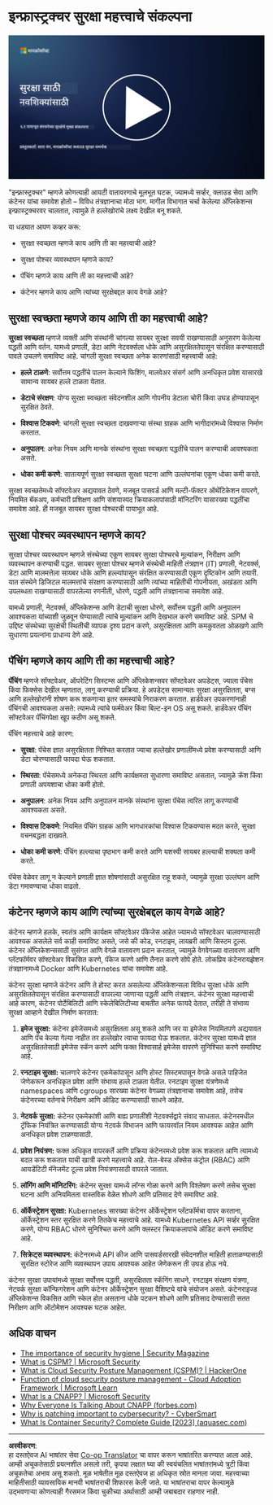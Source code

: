 <!--
CO_OP_TRANSLATOR_METADATA:
{
  "original_hash": "882ebf66a648f419bcbf680ed6aefa00",
  "translation_date": "2025-09-03T23:11:30+00:00",
  "source_file": "6.1 Infrastructure security key concepts.md",
  "language_code": "mr"
}
-->
# इन्फ्रास्ट्रक्चर सुरक्षा महत्त्वाचे संकल्पना

[![व्हिडिओ पहा](../../translated_images/6-1_placeholder.773c176b8b7e3560d49a8ab481a9457006c04ad3c7b3acd4a4291af6da21df7f.mr.png)](https://learn-video.azurefd.net/vod/player?id=729d969e-c8ce-4889-aaa0-e5d92658ed62)

"इन्फ्रास्ट्रक्चर" म्हणजे कोणत्याही आयटी वातावरणाचे मूलभूत घटक, ज्यामध्ये सर्व्हर, क्लाउड सेवा आणि कंटेनर यांचा समावेश होतो – विविध तंत्रज्ञानाचा मोठा भाग. मागील विभागात चर्चा केलेल्या अ‍ॅप्लिकेशन्स इन्फ्रास्ट्रक्चरवर चालतात, त्यामुळे ते हल्लेखोरांचे लक्ष्य देखील बनू शकते.

या धड्यात आपण कव्हर करू:

- सुरक्षा स्वच्छता म्हणजे काय आणि ती का महत्त्वाची आहे?

- सुरक्षा पोश्चर व्यवस्थापन म्हणजे काय?

- पॅचिंग म्हणजे काय आणि ती का महत्त्वाची आहे?

- कंटेनर म्हणजे काय आणि त्यांच्या सुरक्षेबद्दल काय वेगळे आहे?

## सुरक्षा स्वच्छता म्हणजे काय आणि ती का महत्त्वाची आहे?

**सुरक्षा स्वच्छता** म्हणजे व्यक्ती आणि संस्थांनी चांगल्या सायबर सुरक्षा सवयी राखण्यासाठी अनुसरण केलेल्या पद्धती आणि वर्तन. यामध्ये प्रणाली, डेटा आणि नेटवर्क्सला धोके आणि असुरक्षिततेपासून संरक्षित करण्यासाठी पावले उचलणे समाविष्ट आहे. चांगली सुरक्षा स्वच्छता अनेक कारणांसाठी महत्त्वाची आहे:

- **हल्ले टाळणे**: सर्वोत्तम पद्धतींचे पालन केल्याने फिशिंग, मालवेअर संसर्ग आणि अनधिकृत प्रवेश यासारखे सामान्य सायबर हल्ले टाळता येतात.

- **डेटाचे संरक्षण**: योग्य सुरक्षा स्वच्छता संवेदनशील आणि गोपनीय डेटाला चोरी किंवा उघड होण्यापासून सुरक्षित ठेवते.

- **विश्वास टिकवणे**: चांगली सुरक्षा स्वच्छता दाखवणाऱ्या संस्था ग्राहक आणि भागीदारांमध्ये विश्वास निर्माण करतात.

- **अनुपालन**: अनेक नियम आणि मानके संस्थांना सुरक्षा स्वच्छता पद्धतींचे पालन करण्याची आवश्यकता असते.

- **धोका कमी करणे**: सातत्यपूर्ण सुरक्षा स्वच्छता सुरक्षा घटना आणि उल्लंघनांचा एकूण धोका कमी करते.

सुरक्षा स्वच्छतेमध्ये सॉफ्टवेअर अद्ययावत ठेवणे, मजबूत पासवर्ड आणि मल्टी-फॅक्टर ऑथेंटिकेशन वापरणे, नियमित बॅकअप, कर्मचारी प्रशिक्षण आणि संशयास्पद क्रियाकलापांसाठी मॉनिटरिंग यासारख्या पद्धतींचा समावेश आहे. ही मजबूत सायबर सुरक्षा पोश्चरची पायाभूत आहे.

## सुरक्षा पोश्चर व्यवस्थापन म्हणजे काय?

सुरक्षा पोश्चर व्यवस्थापन म्हणजे संस्थेच्या एकूण सायबर सुरक्षा पोश्चरचे मूल्यांकन, निरीक्षण आणि व्यवस्थापन करण्याची पद्धत. सायबर सुरक्षा पोश्चर म्हणजे संस्थेची माहिती तंत्रज्ञान (IT) प्रणाली, नेटवर्क्स, डेटा आणि मालमत्तेला सायबर धोके आणि हल्ल्यांपासून संरक्षित करण्यासाठी एकूण दृष्टिकोन आणि तयारी. यात संस्थेने डिजिटल मालमत्तांचे संरक्षण करण्यासाठी आणि त्यांच्या माहितीची गोपनीयता, अखंडता आणि उपलब्धता राखण्यासाठी वापरलेल्या रणनीती, धोरणे, पद्धती आणि तंत्रज्ञानाचा समावेश आहे. 

यामध्ये प्रणाली, नेटवर्क्स, अ‍ॅप्लिकेशन्स आणि डेटाची सुरक्षा धोरणे, सर्वोत्तम पद्धती आणि अनुपालन आवश्यकता यांच्याशी जुळवून घेण्यासाठी त्यांचे मूल्यांकन आणि देखभाल करणे समाविष्ट आहे. SPM चे उद्दिष्ट संस्थेच्या सुरक्षेची स्थितीची व्यापक दृश्य प्रदान करणे, असुरक्षितता आणि कमकुवतता ओळखणे आणि सुधारणा प्रयत्नांना प्राधान्य देणे आहे.

## पॅचिंग म्हणजे काय आणि ती का महत्त्वाची आहे?

**पॅचिंग** म्हणजे सॉफ्टवेअर, ऑपरेटिंग सिस्टम्स आणि अ‍ॅप्लिकेशन्सवर सॉफ्टवेअर अपडेट्स, ज्याला पॅचेस किंवा फिक्सेस देखील म्हणतात, लागू करण्याची प्रक्रिया. हे अपडेट्स सामान्यतः सुरक्षा असुरक्षितता, बग्स आणि हल्लेखोरांनी शोषण करू शकणाऱ्या इतर समस्यांचे निराकरण करतात. हार्डवेअर उपकरणांनाही पॅचिंगची आवश्यकता असते: त्यामध्ये त्यांचे फर्मवेअर किंवा बिल्ट-इन OS असू शकते. हार्डवेअर पॅचिंग सॉफ्टवेअर पॅचिंगपेक्षा खूप कठीण असू शकते.

पॅचिंग महत्त्वाचे आहे कारण:

- **सुरक्षा**: पॅचेस ज्ञात असुरक्षितता निश्चित करतात ज्याचा हल्लेखोर प्रणालींमध्ये प्रवेश करण्यासाठी आणि डेटा चोरण्यासाठी फायदा घेऊ शकतात.

- **स्थिरता**: पॅचेसमध्ये अनेकदा स्थिरता आणि कार्यक्षमता सुधारणा समाविष्ट असतात, ज्यामुळे क्रॅश किंवा प्रणाली अपयशाचा धोका कमी होतो.

- **अनुपालन**: अनेक नियम आणि अनुपालन मानके संस्थांना सुरक्षा पॅचेस त्वरित लागू करण्याची आवश्यकता असते.

- **विश्वास टिकवणे**: नियमित पॅचिंग ग्राहक आणि भागधारकांचा विश्वास टिकवण्यास मदत करते, सुरक्षा वचनबद्धता दाखवते.

- **धोका कमी करणे**: पॅचिंग हल्ल्याचा पृष्ठभाग कमी करते आणि यशस्वी सायबर हल्ल्याची शक्यता कमी करते.

पॅचेस वेळेवर लागू न केल्याने प्रणाली ज्ञात शोषणांसाठी असुरक्षित राहू शकते, ज्यामुळे सुरक्षा उल्लंघन आणि डेटा गमावण्याचा धोका वाढतो.

## कंटेनर म्हणजे काय आणि त्यांच्या सुरक्षेबद्दल काय वेगळे आहे?

कंटेनर म्हणजे हलके, स्वतंत्र आणि कार्यक्षम सॉफ्टवेअर पॅकेजेस आहेत ज्यामध्ये सॉफ्टवेअर चालवण्यासाठी आवश्यक असलेले सर्व काही समाविष्ट असते, जसे की कोड, रनटाइम, लायब्ररी आणि सिस्टम टूल्स. कंटेनर अ‍ॅप्लिकेशन्ससाठी सुसंगत आणि वेगळे वातावरण प्रदान करतात, ज्यामुळे वेगवेगळ्या वातावरण आणि प्लॅटफॉर्मवर सॉफ्टवेअर विकसित करणे, पॅकेज करणे आणि तैनात करणे सोपे होते. लोकप्रिय कंटेनरायझेशन तंत्रज्ञानामध्ये Docker आणि Kubernetes यांचा समावेश आहे.

कंटेनर सुरक्षा म्हणजे कंटेनर आणि ते होस्ट करत असलेल्या अ‍ॅप्लिकेशन्सला विविध सुरक्षा धोके आणि असुरक्षिततेपासून संरक्षित करण्यासाठी वापरल्या जाणाऱ्या पद्धती आणि तंत्रज्ञान. कंटेनर सुरक्षा महत्त्वाची आहे कारण, कंटेनर पोर्टेबिलिटी आणि स्केलेबिलिटीच्या बाबतीत अनेक फायदे देतात, तरीही ते संभाव्य सुरक्षा आव्हाने देखील निर्माण करतात:

1. **इमेज सुरक्षा:** कंटेनर इमेजेसमध्ये असुरक्षितता असू शकते आणि जर या इमेजेस नियमितपणे अद्ययावत आणि पॅच केल्या गेल्या नाहीत तर हल्लेखोर त्याचा फायदा घेऊ शकतात. कंटेनर सुरक्षा यामध्ये ज्ञात असुरक्षिततेसाठी इमेजेस स्कॅन करणे आणि फक्त विश्वासार्ह इमेजेस वापरणे सुनिश्चित करणे समाविष्ट आहे.

2. **रनटाइम सुरक्षा:** चालणारे कंटेनर एकमेकांपासून आणि होस्ट सिस्टमपासून वेगळे असले पाहिजेत जेणेकरून अनधिकृत प्रवेश आणि संभाव्य हल्ले टाळता येतील. रनटाइम सुरक्षा यंत्रणेमध्ये namespaces आणि cgroups सारख्या कंटेनर वेगळ्या तंत्रज्ञानाचा समावेश आहे, तसेच कंटेनरच्या वर्तनाचे निरीक्षण आणि ऑडिट करण्यासाठी साधने आहेत.

3. **नेटवर्क सुरक्षा:** कंटेनर एकमेकांशी आणि बाह्य प्रणालींशी नेटवर्क्सद्वारे संवाद साधतात. कंटेनरमधील ट्रॅफिक नियंत्रित करण्यासाठी योग्य नेटवर्क विभाजन आणि फायरवॉल नियम आवश्यक आहेत आणि अनधिकृत प्रवेश टाळण्यासाठी.

4. **प्रवेश नियंत्रण:** फक्त अधिकृत वापरकर्ते आणि प्रक्रिया कंटेनरमध्ये प्रवेश करू शकतात आणि त्यामध्ये बदल करू शकतात याची खात्री करणे महत्त्वाचे आहे. रोल-बेस्ड अ‍ॅक्सेस कंट्रोल (RBAC) आणि आयडेंटिटी मॅनेजमेंट टूल्स प्रवेश नियंत्रणासाठी वापरले जातात.

5. **लॉगिंग आणि मॉनिटरिंग:** कंटेनर सुरक्षा यामध्ये लॉग्स गोळा करणे आणि विश्लेषण करणे तसेच सुरक्षा घटना आणि अनियमितता वास्तविक वेळेत शोधणे आणि प्रतिसाद देणे समाविष्ट आहे.

6. **ऑर्केस्ट्रेशन सुरक्षा:** Kubernetes सारख्या कंटेनर ऑर्केस्ट्रेशन प्लॅटफॉर्मचा वापर करताना, ऑर्केस्ट्रेशन स्तर सुरक्षित करणे तितकेच महत्त्वाचे आहे. यामध्ये Kubernetes API सर्व्हर सुरक्षित करणे, योग्य RBAC धोरणे सुनिश्चित करणे आणि क्लस्टर क्रियाकलापांचे ऑडिट करणे समाविष्ट आहे.

7. **सिक्रेट्स व्यवस्थापन:** कंटेनरमध्ये API कीज आणि पासवर्डसारखी संवेदनशील माहिती हाताळण्यासाठी सुरक्षित स्टोरेज आणि व्यवस्थापन उपाय आवश्यक आहेत जेणेकरून ती उघड होऊ नये.

कंटेनर सुरक्षा उपायांमध्ये सुरक्षा सर्वोत्तम पद्धती, असुरक्षितता स्कॅनिंग साधने, रनटाइम संरक्षण यंत्रणा, नेटवर्क सुरक्षा कॉन्फिगरेशन आणि कंटेनर ऑर्केस्ट्रेशन सुरक्षा वैशिष्ट्ये यांचे संयोजन असते. कंटेनराइज्ड अ‍ॅप्लिकेशन्स विकसित आणि स्केल होत असताना धोके पटकन शोधणे आणि प्रतिसाद देण्यासाठी सतत निरीक्षण आणि ऑटोमेशन आवश्यक घटक आहेत.

## अधिक वाचन

- [The importance of security hygiene | Security Magazine](https://www.securitymagazine.com/articles/99510-the-importance-of-security-hygiene)
- [What is CSPM? | Microsoft Security](https://www.microsoft.com/security/business/security-101/what-is-cspm?WT.mc_id=academic-96948-sayoung)
- [What is Cloud Security Posture Management (CSPM)? | HackerOne](https://www.hackerone.com/knowledge-center/what-cloud-security-posture-management)
- [Function of cloud security posture management - Cloud Adoption Framework | Microsoft Learn](https://learn.microsoft.com/azure/cloud-adoption-framework/organize/cloud-security-posture-management?WT.mc_id=academic-96948-sayoung)
- [What Is a CNAPP? | Microsoft Security](https://www.microsoft.com/security/business/security-101/what-is-cnapp)
- [Why Everyone Is Talking About CNAPP (forbes.com)](https://www.forbes.com/sites/forbestechcouncil/2021/12/10/why-everyone-is-talking-about-cnapp/?sh=567275ca1549)
- [Why is patching important to cybersecurity? - CyberSmart](https://cybersmart.co.uk/blog/why-is-patching-important-to-cybersecurity/)
- [What Is Container Security? Complete Guide [2023] (aquasec.com)](https://www.aquasec.com/cloud-native-academy/container-security/container-security/)

---

**अस्वीकरण**:  
हा दस्तऐवज AI भाषांतर सेवा [Co-op Translator](https://github.com/Azure/co-op-translator) चा वापर करून भाषांतरित करण्यात आला आहे. आम्ही अचूकतेसाठी प्रयत्नशील असलो तरी, कृपया लक्षात घ्या की स्वयंचलित भाषांतरांमध्ये त्रुटी किंवा अचूकतेचा अभाव असू शकतो. मूळ भाषेतील मूळ दस्तऐवज हा अधिकृत स्रोत मानला जावा. महत्त्वाच्या माहितीसाठी व्यावसायिक मानवी भाषांतराची शिफारस केली जाते. या भाषांतराचा वापर केल्यामुळे उद्भवणाऱ्या कोणत्याही गैरसमज किंवा चुकीच्या अर्थासाठी आम्ही जबाबदार राहणार नाही.